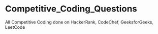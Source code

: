 # Competitive_Coding_Questions
All Competitive Coding done on HackerRank, CodeChef, GeeksforGeeks, LeetCode

